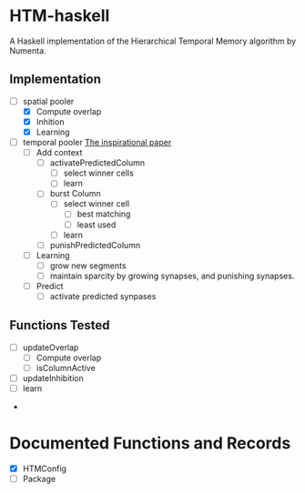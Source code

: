 # HTM-haskell
A Haskell implementation of the Hierarchical Temporal Memory algorithm by Numenta.

## Implementation
- [ ] spatial pooler 
    - [x] Compute overlap
    - [x] Inhition
    - [x] Learning
- [ ] temporal pooler [The inspirational paper](https://numenta.com/assets/pdf/temporal-memory-algorithm/Temporal-Memory-Algorithm-Details.pdf)
    - [ ] Add context
        - [ ] activatePredictedColumn
            - [ ] select winner cells
            - [ ] learn
        - [ ] burst Column
            - [ ] select winner cell 
                - [ ] best matching
                - [ ] least used
            - [ ] learn
        - [ ] punishPredictedColumn
    - [ ] Learning
        - [ ] grow new segments
        - [ ] maintain sparcity by growing synapses, and punishing synapses. 
    - [ ] Predict
        - [ ] activate predicted synpases

## Functions Tested
- [ ] updateOverlap
    - [ ] Compute overlap
    - [ ] isColumnActive
- [ ] updateInhibition
- [ ] learn
- 


# Documented Functions and Records
- [x] HTMConfig
- [ ] Package 